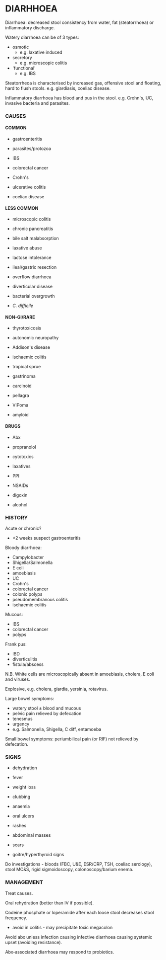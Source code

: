 # DIARHHOEA

Diarrhoea: decreased stool consistency from water, fat (steatorrhoea) or inflammatory discharge.

Watery diarrhoea can be of 3 types:

- osmotic
	- e.g. laxative induced
- secretory
	- e.g. microscopic colitis
- 'functional'
	- e.g. IBS
	
Steatorrheoa is characterised by increased gas, offensive stool and floating, hard to flush stools. e.g. giardiasis, coeliac disease.

Inflammatory diarrhoea has blood and pus in the stool. e.g. Crohn's, UC, invasive bacteria and parasites.

### CAUSES

#### COMMON

- gastroenteritis

- parasites/protozoa

- IBS

- colorectal cancer

- Crohn's

- ulcerative colitis

- coeliac disease

#### LESS COMMON

- microscopic colitis

- chronic pancreatitis

- bile salt malabsorption

- laxative abuse

- lactose intolerance

- ileal/gastric resection

- overflow diarrhoea

- diverticular disease

- bacterial overgrowth

- *C. difficile*

#### NON-GI/RARE

- thyrotoxicosis

- autonomic neuropathy

- Addison's disease

- ischaemic colitis

- tropical sprue

- gastrinoma

- carcinoid

- pellagra

- VIPoma

- amyloid

#### DRUGS

- Abx

- propranolol

- cytotoxics

- laxatives

- PPI

- NSAIDs

- digoxin

- alcohol

### HISTORY

Acute or chronic? 

- <2 weeks suspect gastroenteritis

Bloody diarrhoea:

- Campylobacter
- Shigella/Salmonella
- E coli
- amoebiasis
- UC
- Crohn's
- colorectal cancer
- colonic polyps
- pseudomembranous colitis
- ischaemic colitis

Mucous:

- IBS
- colorectal cancer
- polyps

Frank pus:

- IBD
- diverticulitis
- fistula/abscess

N.B. White cells are microscopically absent in amoebiasis, cholera, E coli and viruses.

Explosive, e.g. cholera, giardia, yersinia, rotavirus.

Large bowel symptoms:

- watery stool ± blood and mucous
- pelvic pain relieved by defecation
- tenesmus
- urgency
- e.g. Salmonella, Shigella, C diff, entamoeba

Small bowel symptoms: periumbilical pain (or RIF) not relieved by defecation.

### SIGNS

- dehydration

- fever

- weight loss

- clubbing

- anaemia

- oral ulcers

- rashes

- abdominal masses

- scars

- goitre/hyperthyroid signs

Do investigations - bloods (FBC, U&E, ESR/CRP, TSH, coeliac serology), stool MC&S, rigid sigmoidoscopy, colonoscopy/barium enema.

### MANAGEMENT

Treat causes.

Oral rehydration (better than IV if possible).

Codeine phosphate or loperamide after each loose stool decreases stool frequency.

- avoid in colitis - may precipitate toxic megacolon

Avoid abx unless infection causing infective diarrhoea causing systemic upset (avoiding resistance).

Abx-associated diarrhoea may respond to probiotics.



















